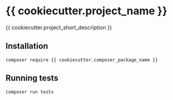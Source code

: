 # {{ cookiecutter.project_name }}

{{ cookiecutter.project_short_description }}

## Installation

```shell
composer require {{ cookiecutter.composer_package_name }}
```

## Running tests

```shell
composer run tests
```
